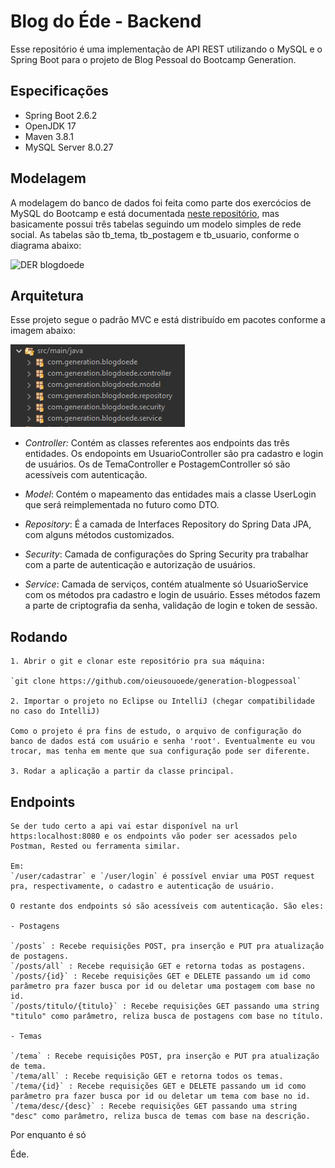 # Blog do Éde - Backend

Esse repositório é uma implementação de API REST utilizando o MySQL e o Spring Boot para o projeto de Blog Pessoal do Bootcamp Generation.

## Especificações

- Spring Boot 2.6.2
- OpenJDK 17
- Maven 3.8.1
- MySQL Server 8.0.27

## Modelagem

A modelagem do banco de dados foi feita como parte dos exercócios de MySQL do Bootcamp e está documentada [neste repositório](https://github.com/oieusouoede/generation-bootcamp-mysql), mas basicamente possui três tabelas seguindo um modelo simples de rede social. As tabelas são tb_tema, tb_postagem e tb_usuario, conforme o diagrama abaixo:

![DER blogdoede](https://github.com/oieusouoede/generation-bootcamp-mysql/blob/main/Blog%20Pessoal/DER%20db_blogdoede.png "DER Blogdoede")

## Arquitetura

Esse projeto segue o padrão MVC e está distribuído em pacotes conforme a imagem abaixo:

![Camadas do projeto](/docs/screenshots/packages.png)

- *Controller:* Contém as classes referentes aos endpoints das três entidades. Os endopoints em UsuarioController são pra cadastro e login de usuários. Os de TemaController e PostagemController só são acessíveis com autenticação.

- *Model*: Contém o mapeamento das entidades mais a classe UserLogin que será reimplementada no futuro como DTO.

- *Repository*: É a camada de Interfaces Repository do Spring Data JPA, com alguns métodos customizados.

- *Security*: Camada de configurações do Spring Security pra trabalhar com a parte de autenticação e autorização de usuários.

- *Service*: Camada de serviços, contém atualmente só UsuarioService com os métodos pra cadastro e login de usuário. Esses métodos fazem a parte de criptografia da senha, validação de login e token de sessão.

## Rodando

    1. Abrir o git e clonar este repositório pra sua máquina:

    `git clone https://github.com/oieusouoede/generation-blogpessoal`

    2. Importar o projeto no Eclipse ou IntelliJ (chegar compatibilidade no caso do IntelliJ)
   
    Como o projeto é pra fins de estudo, o arquivo de configuração do banco de dados está com usuário e senha 'root'. Eventualmente eu vou trocar, mas tenha em mente que sua configuração pode ser diferente.

    3. Rodar a aplicação a partir da classe principal.

## Endpoints

    Se der tudo certo a api vai estar disponível na url https:localhost:8080 e os endpoints vão poder ser acessados pelo Postman, Rested ou ferramenta similar. 

    Em:
    `/user/cadastrar` e `/user/login` é possível enviar uma POST request pra, respectivamente, o cadastro e autenticação de usuário.

    O restante dos endpoints só são acessíveis com autenticação. São eles:

    - Postagens
 
    `/posts` : Recebe requisições POST, pra inserção e PUT pra atualização de postagens.
    `/posts/all` : Recebe requisição GET e retorna todas as postagens.
    `/posts/{id}` : Recebe requisições GET e DELETE passando um id como parâmetro pra fazer busca por id ou deletar uma postagem com base no id.
    `/posts/titulo/{titulo}` : Recebe requisições GET passando uma string "titulo" como parâmetro, reliza busca de postagens com base no título.

    - Temas

    `/tema` : Recebe requisições POST, pra inserção e PUT pra atualização de tema.
    `/tema/all` : Recebe requisição GET e retorna todos os temas.
    `/tema/{id}` : Recebe requisições GET e DELETE passando um id como parâmetro pra fazer busca por id ou deletar um tema com base no id.
    `/tema/desc/{desc}` : Recebe requisições GET passando uma string "desc" como parâmetro, reliza busca de temas com base na descrição.

Por enquanto é só

Éde.


